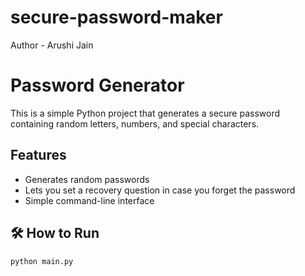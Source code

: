 # secure-password-maker
Author - Arushi Jain
# Password Generator

This is a simple Python project that generates a secure password containing random letters, numbers, and special characters.

## Features

- Generates random passwords
- Lets you set a recovery question in case you forget the password
- Simple command-line interface

## 🛠️ How to Run

```bash
python main.py
